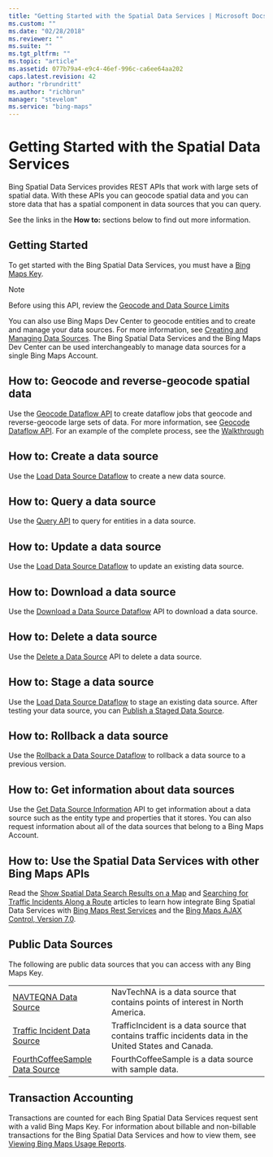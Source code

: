 ```yaml
---
title: "Getting Started with the Spatial Data Services | Microsoft Docs"
ms.custom: ""
ms.date: "02/28/2018"
ms.reviewer: ""
ms.suite: ""
ms.tgt_pltfrm: ""
ms.topic: "article"
ms.assetid: 077b79a4-e9c4-46ef-996c-ca6ee64aa202
caps.latest.revision: 42
author: "rbrundritt"
ms.author: "richbrun"
manager: "stevelom"
ms.service: "bing-maps"
---
```


# Getting Started with the Spatial Data Services

Bing Spatial Data Services provides REST APIs that work with large sets of spatial data. With these APIs you can geocode spatial data and you can store data that has a spatial component in data sources that you can query.  
  
 See the links in the **How to:** sections below to find out more information.  
  
## Getting Started

To get started with the Bing Spatial Data Services, you must have a [Bing Maps Key](https://www.microsoft.com/maps/create-a-bing-maps-key.aspx).  
  
> [!NOTE]
>  Before using this API, review the [Geocode and Data Source Limits](../spatial-data-services/geocode-and-data-source-limits.md)  
  
 You can also use Bing Maps Dev Center to geocode entities and to create and manage your data sources. For more information, see [Creating and Managing Data Sources](https://msdn.microsoft.com/library/hh698204.aspx). The Bing Spatial Data Services and the Bing Maps Dev Center can be used interchangeably to manage data sources for a single Bing Maps Account.  
  
## How to: Geocode and reverse-geocode spatial data  
 Use the [Geocode Dataflow API](geocode-dataflow-api/index.md) to create dataflow jobs that geocode and reverse-geocode large sets of data. For more information, see [Geocode Dataflow API](geocode-dataflow-api/index.md). For an example of the complete process, see the [Walkthrough](geocode-dataflow-api/geocode-dataflow-walkthrough.md)  
  
## How to: Create a data source  
 Use the [Load Data Source Dataflow](data-source-management-api/load-data-source-dataflow/index.md) to create a new data source.  
  
## How to: Query a data source  
 Use the [Query API](query-api/index.md) to query for entities in a data source.  
  
## How to: Update a data source  
 Use the [Load Data Source Dataflow](data-source-management-api/load-data-source-dataflow/index.md) to update an existing data source.  
  
## How to: Download a data source  
 Use the [Download a Data Source Dataflow](data-source-management-api/download-data-source-dataflow/index.md) API to download a data source.  
  
## How to: Delete a data source  
 Use the [Delete a Data Source](data-source-management-api/delete-data-source.md) API to delete a data source.  
  
## How to: Stage a data source  
 Use the [Load Data Source Dataflow](data-source-management-api/load-data-source-dataflow/index.md) to stage an existing data source. After testing your data source, you can [Publish a Staged Data Source](data-source-management-api/load-data-source-dataflow/publish-staged-data-source.md).  
  
## How to: Rollback a data source  
 Use the [Rollback a Data Source Dataflow](data-source-management-api/rollback-data-source-dataflow.md) to rollback a data source to a previous version.  
  
## How to: Get information about data sources  
 Use the [Get Data Source Information](data-source-management-api/get-data-source-information.md) API to get information about a data source such as the entity type and properties that it stores. You can also request information about all of the data sources that belong to a Bing Maps Account.  
  
## How to: Use the Spatial Data Services with other Bing Maps APIs  
 Read the [Show Spatial Data Search Results on a Map](https://msdn.microsoft.com/library/hh305205.aspx) and [Searching for Traffic Incidents Along a Route](https://msdn.microsoft.com/library/hh779734.aspx) articles to learn how integrate Bing Spatial Data Services with [Bing Maps Rest Services](https://msdn.microsoft.com/library/ff701713.aspx) and the [Bing Maps AJAX Control, Version 7.0](https://msdn.microsoft.com/library/gg427610.aspx).  
  
## Public Data Sources  
 The following are public data sources that you can access with any Bing Maps Key.  
  
|||  
|-|-|  
|[NAVTEQNA Data Source](public-data-sources/navteqna.md)|NavTechNA is a data source that contains points of interest in North America.| 
|[Traffic Incident Data Source](public-data-sources/traffic-incident-data-source.md)|TrafficIncident is a data source that contains traffic incidents data in the United States and Canada.|  
|[FourthCoffeeSample Data Source](public-data-sources/fourthcoffeesample.md)|FourthCoffeeSample is a data source with sample data.|  
  
## Transaction Accounting  
 Transactions are counted for each Bing Spatial Data Services request sent with a valid Bing Maps Key. For information about billable and non-billable transactions for the Bing Spatial Data Services and how to view them, see [Viewing Bing Maps Usage Reports](https://msdn.microsoft.com/library/ff859477.aspx).